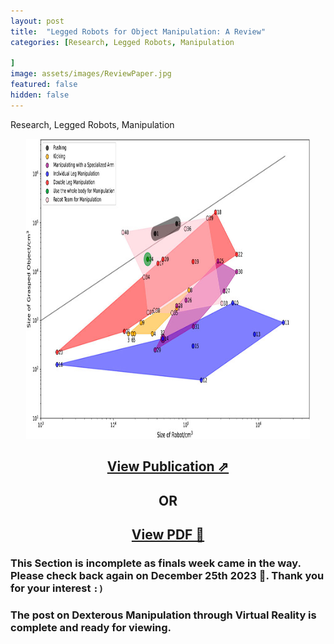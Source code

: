 ```yaml
---
layout: post
title:  "Legged Robots for Object Manipulation: A Review"
categories: [Research, Legged Robots, Manipulation

]
image: assets/images/ReviewPaper.jpg
featured: false
hidden: false
---
```


Research, Legged Robots, Manipulation

<p align = "center"><img src="https://github.com/GogiPuttar/adityanairswebsite.github.io/blob/main/assets/images/ReviewPaper.jpg?raw=true" height="480"   width="90%"/>
</p>

<div align="center"><h2> <a href="https://www.frontiersin.org/articles/10.3389/fmech.2023.1142421/full">View Publication ⇗</a></h2></div>
<div align="center"><h2> OR </h2></div>
<div align="center"><h2> <a href="https://www.frontiersin.org/articles/10.3389/fmech.2023.1142421/full">View PDF 📄</a></h2></div>

### This Section is incomplete as finals week came in the way. Please check back again on December 25th 2023 🎄. Thank you for your interest `:)`

### The post on Dexterous Manipulation through Virtual Reality is complete and ready for viewing.



